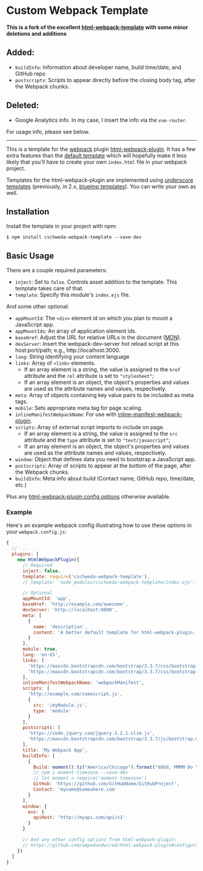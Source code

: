 # Custom Webpack Template

**This is a fork of the excellent [html-webpack-template](https://github.com/jaketrent/html-webpack-template) with some minor deletions and additions**

## Added:
- `buildInfo`: Information about developer name, build time/date, and GitHub repo
- `postscripts`: Scripts to appear directly before the closing body tag, after the Webpack chunks.

## Deleted:
- Google Analytics info. In my case, I insert the info via the `vue-router`.

For usage info, please see below.

---


This is a template for the [webpack](http://webpack.github.io/) plugin [html-webpack-plugin](https://www.npmjs.com/package/html-webpack-plugin).
It has a few extra features than the [default template](https://github.com/jantimon/html-webpack-plugin/blob/master/default_index.ejs)
which will hopefully make it less likely that you'll have to create your own `index.html` file in your webpack project.

Templates for the html-webpack-plugin are implemented using [underscore templates](http://underscorejs.org/#template)
(previously, in 2.x, [blueimp templates](https://github.com/blueimp/JavaScript-Templates)). You can write your own as
well.


## Installation

Install the template in your project with npm:

```shell
$ npm install cschweda-webpack-template --save-dev
```

## Basic Usage

There are a couple required parameters:

- `inject`: Set to `false`. Controls asset addition to the template. This template takes care of that.
- `template`: Specify this module's `index.ejs` file.

And some other optional:
- `appMountId`: The `<div>` element id on which you plan to mount a JavaScript app.
- `appMountIds`: An array of application element ids.
- `baseHref`: Adjust the URL for relative URLs in the document ([MDN](https://developer.mozilla.org/en/docs/Web/HTML/Element/base)).
- `devServer`: Insert the webpack-dev-server hot reload script at this host:port/path; e.g., http://localhost:3000.
- `lang`: String identifying your content language
- `links`: Array of `<link>` elements.
  - If an array element is a string, the value is assigned to the `href` attribute and the `rel` attribute is set to
    `"stylesheet"`;
  - If an array element is an object, the object's properties and values are used as the attribute names and values,
    respectively.
- `meta`: Array of objects containing key value pairs to be included as meta tags.
- `mobile`: Sets appropriate meta tag for page scaling.
- `inlineManifestWebpackName`: For use with [inline-manifest-webpack-plugin](https://www.npmjs.com/package/inline-manifest-webpack-plugin).
- `scripts`: Array of external script imports to include on page.
  - If an array element is a string, the value is assigned to the `src` attribute and the `type` attribute is set to
    `"text/javascript"`;
  - If an array element is an object, the object's properties and values are used as the attribute names and values,
    respectively.
- `window`: Object that defines data you need to bootstrap a JavaScript app.
- `postscripts`: Array of scripts to appear at the bottom of the page, after the Webpack chunks.
- `buildInfo`: Meta info about build (Contact name, GitHub repo, time/date, etc.)

Plus any [html-webpack-plugin config options](https://github.com/ampedandwired/html-webpack-plugin#configuration)
otherwise available.

### Example

Here's an example webpack config illustrating how to use these options in your `webpack.config.js`:

```js
{
  // ...
  plugins: [
    new HtmlWebpackPlugin({
      // Required
      inject: false,
      template: require('cschweda-webpack-template'),
      // template: 'node_modules/cschweda-webpack-template/index.ejs',

      // Optional
      appMountId: 'app',
      baseHref: 'http://example.com/awesome',
      devServer: 'http://localhost:8080',
      meta: [
        {
          name: 'description',
          content: 'A better default template for html-webpack-plugin.'
        }
      ],
      mobile: true,
      lang: 'en-US',
      links: [
        'https://maxcdn.bootstrapcdn.com/bootstrap/3.3.7/css/bootstrap.min.css',
        'https://maxcdn.bootstrapcdn.com/bootstrap/3.3.7/css/bootstrap-theme.min.css'
      ],
      inlineManifestWebpackName: 'webpackManifest',
      scripts: [
        'http://example.com/somescript.js',
        {
          src: '/myModule.js',
          type: 'module'
        }
      ],
      postscripts: [
        'https://code.jquery.com/jquery-3.2.1.slim.js',
        'https://maxcdn.bootstrapcdn.com/bootstrap/3.3.7/js/bootstrap.min.js'
      ],
      title: 'My Webpack App',
      buildInfo: [
        {
          Build: moment().tz("America/Chicago").format("dddd, MMMM Do YYYY, h:mm:ss a"),
          // npm i moment-timezone --save-dev
          // let moment = require('moment-timezone')
          GitHub: 'https://github.com/GitHubName/GitHubProject',
          Contact: 'myname@somewhere.com'
        }
      ],
      window: {
        env: {
          apiHost: 'http://myapi.com/api/v1'
        }
      }

      // And any other config options from html-webpack-plugin:
      // https://github.com/ampedandwired/html-webpack-plugin#configuration
    })
  ]
}
```
